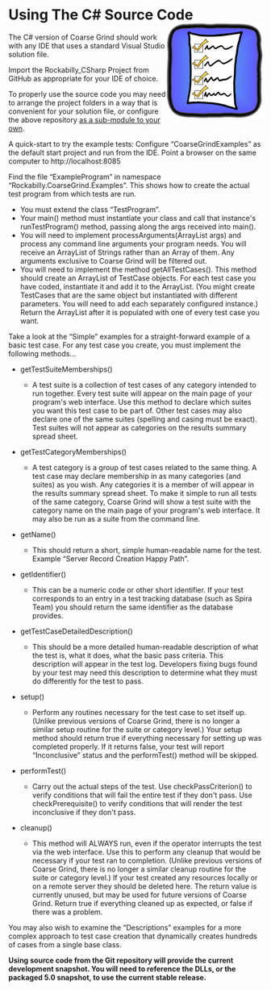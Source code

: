 # Using The C# Source Code<img align="right" src="Icons/list_bordered.png"/>

The C# version of Coarse Grind should work with any IDE that uses a standard Visual Studio solution file.

Import the Rockabilly_CSharp Project from GitHub as appropriate for your IDE of choice.

To properly use the source code you may need to arrange the project folders in a way that is convenient for your solution file, or configure the above repository [as a sub-module to your own](https://git-scm.com/book/en/v2/Git-Tools-Submodules).

A quick-start to try the example tests: Configure “CoarseGrindExamples” as the default start project and run from the IDE. Point a browser on the same computer to http://localhost:8085

Find the file “ExampleProgram” in namespace “Rockabilly.CoarseGrind.Examples”. This shows how to create the actual test program from which tests are run.

- You must extend the class “TestProgram”.
- Your main() method must instantiate your class and call that instance's runTestProgram() method, passing along the args received into main().
- You will need to implement processArguments(ArrayList<String> args) and process any command line arguments your program needs. You will receive an ArrayList of Strings rather than an Array of them. Any arguments exclusive to Coarse Grind will be filtered out.
- You will need to implement the method getAllTestCases(). This method should create an ArrayList of TestCase objects. For each test case you have coded, instantiate it and add it to the ArrayList. (You might create TestCases that are the same object but instantiated with different parameters. You will need to add each separately configured instance.) Return the ArrayList after it is populated with one of every test case you want.

Take a look at the “Simple” examples for a straight-forward example of a basic test case. For any test case you create, you must implement the following methods...

- getTestSuiteMemberships()
	- A test suite is a collection of test cases of any category intended to run together. Every test suite will appear on the main page of your program's web interface. Use this method to declare which suites you want this test case to be part of. Other test cases may also declare one of the same suites (spelling and casing must be exact). Test suites will not appear as categories on the results summary spread sheet.
- getTestCategoryMemberships()
	- A test category is a group of test cases related to the same thing. A test case may declare membership in as many categories (and suites) as you wish. Any categories it is a member of will appear in the results summary spread sheet. To make it simple to run all tests of the same category, Coarse Grind will show a test suite with the category name on the main page of your program's web interface. It may also be run as a suite from the command line.
- getName()
	- This should return a short, simple human-readable name for the test. Example “Server Record Creation Happy Path”.
- getIdentifier()
	- This can be a numeric code or other short identifier. If your test corresponds to an entry in a test tracking database (such as Spira Team) you should return the same identifier as the database provides.
 
- getTestCaseDetailedDescription()
	- This should be a more detailed human-readable description of what the test is, what it does, what the basic pass criteria. This description will appear in the test log. Developers fixing bugs found by your test may need this description to determine what they must do differently for the test to pass.
- setup()
	- Perform any routines necessary for the test case to set itself up. (Unlike previous versions of Coarse Grind, there is no longer a similar setup routine for the suite or category level.) Your setup method should return true if everything necessary for setting up was completed properly. If it returns false, your test will report “Inconclusive” status and the performTest() method will be skipped.
- performTest()
	- Carry out the actual steps of the test. Use checkPassCriterion() to verify conditions that will fail the entire test if they don't pass. Use checkPrerequisite() to verify conditions that will render the test inconclusive if they don't pass.
- cleanup()
	- This method will ALWAYS run, even if the operator interrupts the test via the web interface. Use this to perform any cleanup that would be necessary if your test ran to completion. (Unlike previous versions of Coarse Grind, there is no longer a similar cleanup routine for the suite or category level.) If your test created any resources locally or on a remote server they should be deleted here. The return value is currently unused, but may be used for future versions of Coarse Grind. Return true if everything cleaned up as expected, or false if there was a problem.

You may also wish to examine the “Descriptions” examples for a more complex approach to test case creation that dynamically creates hundreds of cases from a single base class.

**Using source code from the Git repository will provide the current development snapshot. You will need to reference the DLLs, or the packaged 5.0 snapshot, to use the current stable release.**
 